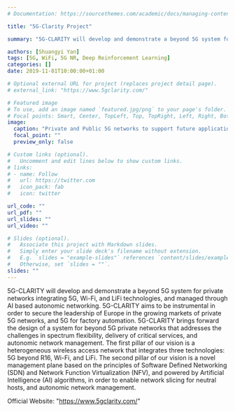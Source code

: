 ```yaml
---
# Documentation: https://sourcethemes.com/academic/docs/managing-content/

title: "5G-Clarity Project"

summary: "5G-CLARITY will develop and demonstrate a beyond 5G system for private networks integrating 5G, Wi-Fi, and LiFi technologies, and managed through AI based autonomic networking."

authors: [Shuangyi Yan]
tags: [5G, WiFi, 5G NR, Deep Reinforcement Learning]
categories: []
date: 2019-11-01T10:00:00+01:00

# Optional external URL for project (replaces project detail page).
# external_link: "https://www.5gclarity.com/"

# Featured image
# To use, add an image named `featured.jpg/png` to your page's folder.
# Focal points: Smart, Center, TopLeft, Top, TopRight, Left, Right, BottomLeft, Bottom, BottomRight.
image:
  caption: "Private and Public 5G networks to support future applications"
  focal_point: ""
  preview_only: false

# Custom links (optional).
#   Uncomment and edit lines below to show custom links.
# links:
# - name: Follow
#   url: https://twitter.com
#   icon_pack: fab
#   icon: twitter

url_code: ""
url_pdf: ""
url_slides: ""
url_video: ""

# Slides (optional).
#   Associate this project with Markdown slides.
#   Simply enter your slide deck's filename without extension.
#   E.g. `slides = "example-slides"` references `content/slides/example-slides.md`.
#   Otherwise, set `slides = ""`.
slides: ""
---
```

5G-CLARITY will develop and demonstrate a beyond 5G system for private networks integrating 5G, Wi-Fi, and LiFi technologies, and managed through AI based autonomic networking.
5G-CLARITY aims to be instrumental in order to secure the leadership of Europe in the growing markets of private 5G networks, and 5G for factory automation.
5G-CLARITY brings forward the design of a system for beyond 5G private networks that addresses the challenges in spectrum flexibility, delivery of critical services, and autonomic network management.
The first pillar of our vision is a heterogeneous wireless access network that integrates three technologies: 5G beyond R16, Wi-Fi, and LiFi.
The second pillar of our vision is a novel management plane based on the principles of Software Defined Networking (SDN) and Network Function Virtualization (NFV), and powered by Artificial Intelligence (AI) algorithms, in order to enable network slicing for neutral hosts, and autonomic network management.

Official Website: "https://www.5gclarity.com/"